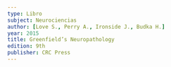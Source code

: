```yaml
---
type: Libro
subject: Neurociencias
author: [Love S., Perry A., Ironside J., Budka H.]
year: 2015
title: Greenfield’s Neuropathology
edition: 9th
publisher: CRC Press
---
```

